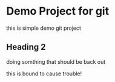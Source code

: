 # Demo Project for git
this is simple demo git project 
## Heading 2
doing somthing that should be back out

this is bound to cause trouble!